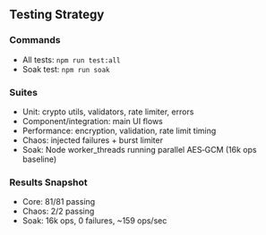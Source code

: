 ## Testing Strategy

### Commands
- All tests: `npm run test:all`
- Soak test: `npm run soak`

### Suites
- Unit: crypto utils, validators, rate limiter, errors
- Component/integration: main UI flows
- Performance: encryption, validation, rate limit timing
- Chaos: injected failures + burst limiter
- Soak: Node worker_threads running parallel AES‑GCM (16k ops baseline)

### Results Snapshot
- Core: 81/81 passing
- Chaos: 2/2 passing
- Soak: 16k ops, 0 failures, ~159 ops/sec


